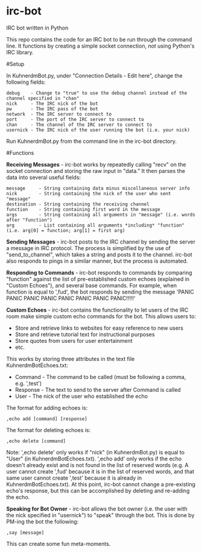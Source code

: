 # irc-bot
IRC bot written in Python

This repo contains the code for an IRC bot to be run through the command line. It functions by creating a simple socket connection, *not* using Python's IRC library.

#Setup

In KuhnerdmBot.py, under "Connection Details - Edit here", change the following fields:

    debug    - Change to "true" to use the debug channel instead of the channel specified in "chan"
    nick     - The IRC nick of the bot
    pw       - The IRC pass of the bot
    network  - The IRC server to connect to
    port     - The port of the IRC server to connect to
    chan     - The channel of the IRC server to connect to
    usernick - The IRC nick of the user running the bot (i.e. your nick)
    
Run KuhnerdmBot.py from the command line in the irc-bot directory.

#Functions

**Receiving Messages** - irc-bot works by repeatedly calling "recv" on the socket connection and storing the raw input in "data." It then parses the data into several useful fields:

    message     - String containing data minus miscellaneous server info
    nick        - String containing the nick of the user who sent "message"
    destination - String containing the receiving channel
    function    - String containing first word in the message
    args        - String containing all arguments in "message" (i.e. words after "function")
    arg         - List containing all arguments *including* "function" (i.e. arg[0] = function; arg[1] = first arg)

**Sending Messages** - irc-bot posts to the IRC channel by sending the server a message in IRC protocol. The process is simplified by the use of "send_to_channel", which takes a string and posts it to the channel. irc-bot also responds to pings in a similar manner, but the process is automated.

**Responding to Commands** - irc-bot responds to commands by comparing "function" against the list of pre-established custom echoes (explained in "Custom Echoes"), and several base commands. For example, when function is equal to ',fud', the bot responds by sending the message 'PANIC PANIC PANIC PANIC PANIC PANIC PANIC PANIC!!!!!'

**Custom Echoes** - irc-bot contains the functionality to let users of the IRC room make simple custom echo commands for the bot. This allows users to:

* Store and retrieve links to websites for easy reference to new users
* Store and retrieve tutorial text for instructional purposes
* Store quotes from users for user entertainment
* etc.

This works by storing three attributes in the text file KuhnerdmBotEchoes.txt:

* Command  - The command to be called (must be following a comma, e.g. ',test')
* Response - The text to send to the server after Command is called
* User     - The nick of the user who established the echo

The format for adding echoes is:

    ,echo add [command] [response]

The format for deleting echoes is:

    ,echo delete [command]

Note: ',echo delete' only works if "nick" (in KuhnerdmBot.py) is equal to "User" (in KuhnerdmBotEchoes.txt). ',echo add' only works if the echo doesn't already exist and is not found in the list of reserved words (e.g. A user cannot create ',fud' because it is in the list of reserved words, and that same user cannot create ',test' because it is already in KuhnerdmBotEchoes.txt). At this point, irc-bot cannot change a pre-existing echo's response, but this can be accomplished by deleting and re-adding the echo.

**Speaking for Bot Owner** - irc-bot allows the bot owner (i.e. the user with the nick specified in "usernick") to "speak" through the bot. This is done by PM-ing the bot the following:

    ,say [message]

This can create some fun meta-moments.
